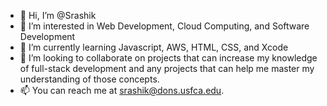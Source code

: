 - 👋 Hi, I’m @Srashik
- 👀 I’m interested in Web Development, Cloud Computing, and Software Development
- 🌱 I’m currently learning Javascript, AWS, HTML, CSS, and Xcode
- 💞️ I’m looking to collaborate on projects that can increase my knowledge of full-stack development and any projects that can help me master my understanding of those concepts.
- 📫 You can reach me at srashik@dons.usfca.edu. 

<!---
Srashik/Srashik is a ✨ special ✨ repository because its `README.md` (this file) appears on your GitHub profile.
You can click the Preview link to take a look at your changes.
--->

